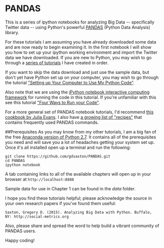 # PANDAS
This is a series of ipython notebooks for analyzing Big Data -- specifically Twitter data -- using Python's powerful <a href="http://pandas.pydata.org/" target=_blank>PANDAS</a> (Python Data Analysis) library. 

For these tutorials I am assuming you have already downloaded some data and are now ready to begin examining it. In the first notebook I will show you how to set up your ipython working environment and import the Twitter data we have downloaded. If you are new to Python, you may wish to go through a <a href="http://social-metrics.org/tutorial-list/" target=_blank>series of tutorials</a> I have created in order. 

If you want to skip the data download and just use the sample data, but don't yet have Python set up on your computer, you may wish to go through the tutorial <a href="http://social-metrics.org/python-code-prerequisites/" target=_blank>"Setting up Your Computer to Use My Python Code"</a>.

Also note that we are using the <a href="http://ipython.org/notebook.html" target=_blank>iPython notebook interactive computing framework</a> for running the code in this tutorial. If you're unfamiliar with this see this tutorial <a href="http://social-metrics.org/starting-on-python-2/" target=_blank>"Four Ways to Run your Code"</a>.

For a more general set of PANDAS notebook tutorials, I'd recommend <a href="http://jvns.ca/blog/2013/12/22/cooking-with-pandas/" target=_blank>this cookbook by Julia Evans</a>. I also have <a href="http://social-metrics.org/python-pandas-cookbook/" target=_blank>a growing list of "recipes"</a> that contains frequently used PANDAS commands.

##Prerequisites
As you may know from my other tutorials, I am a big fan of the free <a href="https://store.continuum.io/cshop/anaconda/" target=_blank>Anaconda version of Python 2.7</a>. It contains all of the prerequisites you need and will save you a lot of headaches getting your system set up. Once it's all installed open up a terminal and run the following:

```
git clone https://github.com/gdsaxton/PANDAS.git
cd PANDAS
ipython notebook
```

A tab containing links to all of the available chapters will open up in your browser at `http://localhost:8888`

Sample data for use in Chapter 1 can be found in the *data* folder.

I hope you find these tutorials helpful; please acknowledge the source in your own research papers if you’ve found them useful:

    Saxton, Gregory D. (2015). Analyzing Big Data with Python. Buffalo, NY: http://social-metrics.org

Also, please share and spread the word to help build a vibrant community of PANDAS users.

Happy coding!



